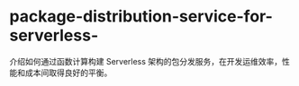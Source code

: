 # package-distribution-service-for-serverless-
介绍如何通过函数计算构建 Serverless 架构的包分发服务，在开发运维效率，性能和成本间取得良好的平衡。
